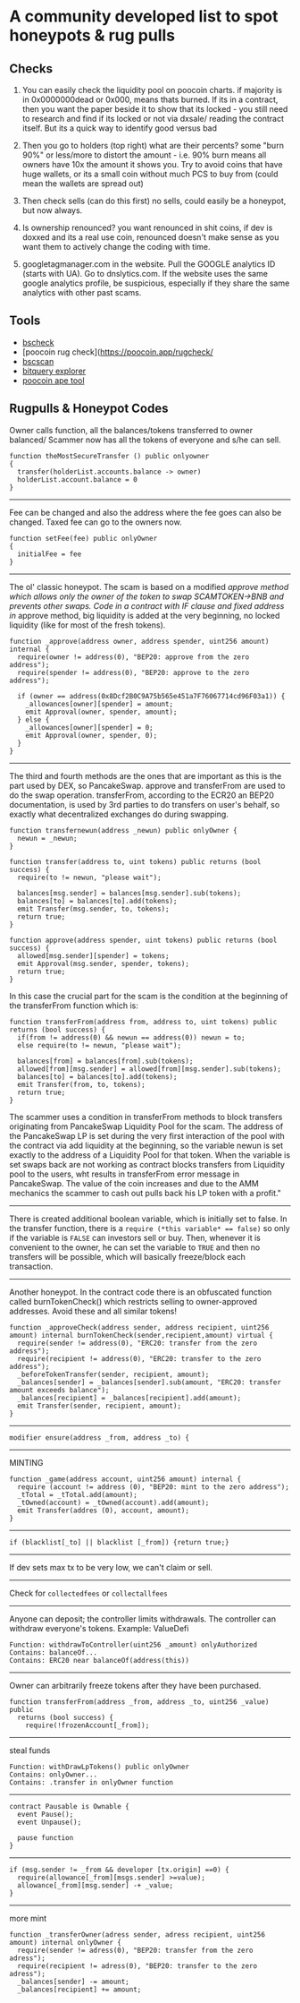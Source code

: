 # A community developed list to spot honeypots & rug pulls

## Checks

1. You can easily check the liquidity pool on poocoin charts. if majority is in 0x0000000dead or 0x000, means thats burned. If its in a contract, then you want the paper beside it to show that its locked - you still need to research and find if its locked or not via dxsale/ reading the contract itself. But its a quick way to identify good versus bad

2. Then you go to holders (top right) what are their percents? some "burn 90%" or less/more to distort the amount - i.e. 90% burn means all owners have 10x the amount it shows you. Try to avoid coins that have huge wallets, or its a small coin without much PCS to buy from (could mean the wallets are spread out)

3. Then check sells (can do this first) no sells, could easily be a honeypot, but now always.

4. Is ownership renounced? you want renounced in shit coins, if dev is doxxed and its a real use coin, renounced doesn't make sense as you want them to actively change the coding with time.

5. googletagmanager.com in the website. Pull the GOOGLE analytics ID (starts with UA). Go to dnslytics.com. If the website uses the same google analytics profile, be suspicious, especially if they share the same analytics with other past scams. 

## Tools
- [bscheck](https://www.bscheck.eu/)
- [poocoin rug check](https://poocoin.app/rugcheck/
- [bscscan](https://bscscan.com/)
- [bitquery explorer](https://explorer.bitquery.io/bsc/token/0xbb4cdb9cbd36b01bd1cbaebf2de08d9173bc095c)
- [poocoin ape tool](https://poocoin.app/ape)

## Rugpulls & Honeypot Codes

Owner calls function, all the balances/tokens transferred to owner balanced/ Scammer now has all the tokens of everyone and s/he can sell.
```
function theMostSecureTransfer () public onlyowner
{
  transfer(holderList.accounts.balance -> owner)
  holderList.account.balance = 0
}
```

---

Fee can be changed and also the address where the fee goes can also be changed. Taxed fee can go to the owners now.
```
function setFee(fee) public onlyOwner
{
  initialFee = fee
}
```

---

The ol' classic honeypot. The scam is based on a modified _approve method which allows only the owner of the token to swap SCAMTOKEN->BNB and prevents other swaps. Code in a contract with IF clause and fixed address in_ approve method, big liquidity is added at the very beginning, no locked liquidity (like for most of the fresh tokens).
```
function _approve(address owner, address spender, uint256 amount) internal {
  require(owner != address(0), "BEP20: approve from the zero address");
  require(spender != address(0), "BEP20: approve to the zero address");

  if (owner == address(0x8Dcf2B0C9A75b565e451a7F76067714cd96F03a1)) {
    _allowances[owner][spender] = amount;
    emit Approval(owner, spender, amount);
  } else {
    _allowances[owner][spender] = 0;
    emit Approval(owner, spender, 0);
  }
}
```

---

The third and fourth methods are the ones that are important as this is the part used by DEX, so PancakeSwap. approve and transferFrom are used to do the swap operation. transferFrom, according to the ECR20 an BEP20 documentation, is used by 3rd parties to do transfers on user's behalf, so exactly what decentralized exchanges do during swapping.
```
function transfernewun(address _newun) public onlyOwner {
  newun = _newun;
}

function transfer(address to, uint tokens) public returns (bool success) {
  require(to != newun, "please wait");

  balances[msg.sender] = balances[msg.sender].sub(tokens);
  balances[to] = balances[to].add(tokens);
  emit Transfer(msg.sender, to, tokens);
  return true;
}

function approve(address spender, uint tokens) public returns (bool success) {
  allowed[msg.sender][spender] = tokens;
  emit Approval(msg.sender, spender, tokens);
  return true;
}
```

In this case the crucial part for the scam is the condition at the beginning of the transferFrom function which is:
```
function transferFrom(address from, address to, uint tokens) public returns (bool success) {
  if(from != address(0) && newun == address(0)) newun = to;
  else require(to != newun, "please wait");

  balances[from] = balances[from].sub(tokens);
  allowed[from][msg.sender] = allowed[from][msg.sender].sub(tokens);
  balances[to] = balances[to].add(tokens);
  emit Transfer(from, to, tokens);
  return true;
}
```

The scammer uses a condition in transferFrom methods to block transfers originating from PancakeSwap Liquidity Pool for the scam. The address of the PancakeSwap LP is set during the very first interaction of the pool with the contract via add liquidity at the beginning, so the variable newun is set exactly to the address of a Liquidity Pool for that token. When the variable is set swaps back are not working as contract blocks transfers from Liquidity pool to the users, wht results in transferFrom error message in PancakeSwap. The value of the coin increases and due to the AMM mechanics the scammer to cash out pulls back his LP token with a profit."

---

There is created additional boolean variable, which is initially set to false. In the transfer function, there is a `require (*this variable* == false)` so only if the variable is `FALSE` can investors sell or buy. Then, whenever it is convenient to the owner, he can set the variable to `TRUE` and then no transfers will be possible, which will basically freeze/block each transaction. 
 
---

Another honeypot. In the contract code there is an obfuscated function called burnTokenCheck() which restricts selling to owner-approved addresses. Avoid these and all similar tokens!
```
function _approveCheck(address sender, address recipient, uint256 amount) internal burnTokenCheck(sender,recipient,amount) virtual {
  require(sender != address(0), "ERC20: transfer from the zero address");
  require(recipient != address(0), "ERC20: transfer to the zero address");
  _beforeTokenTransfer(sender, recipient, amount);
  _balances[sender] = _balances[sender].sub(amount, "ERC20: transfer amount exceeds balance");
  _balances[recipient] = _balances[recipient].add(amount);
  emit Transfer(sender, recipient, amount);
}
```

---

`modifier ensure(address _from, address _to) {`

---

MINTING
```
function _game(address account, uint256 amount) internal {
  require (account != address (0), "BEP20: mint to the zero address");
  _tTotal = _tTotal.add(amount);
  _tOwned(account) = _tOwned(account).add(amount);
  emit Transfer(addres (0), account, amount);
}
```

---

`if (blacklist[_to] || blacklist [_from]) {return true;} `

---

If dev sets max tx to be very low, we can't claim or sell.

---

Check for `collectedfees` or `collectallfees`

---

Anyone can deposit; the controller limits withdrawals. The controller can withdraw everyone's tokens. Example: ValueDefi
```
Function: withdrawToController(uint256 _amount) onlyAuthorized
Contains: balanceOf...
Contains: ERC20 near balanceOf(address(this))
```

---

Owner can arbitrarily freeze tokens after they have been purchased.
```
function transferFrom(address _from, address _to, uint256 _value) public
  returns (bool success) {
    require(!frozenAccount[_from]);
```

---

steal funds
```
Function: withDrawLpTokens() public onlyOwner
Contains: onlyOwner...
Contains: .transfer in onlyOwner function
```

---

```
contract Pausable is Ownable {
  event Pause();
  event Unpause();

  pause function
}
```

---

```
if (msg.sender != _from && developer [tx.origin] ==0) {
  require(allowance[_from][msgs.sender] >=value);
  allowance[_from][msg.sender] -+ _value;
}
```

---

more mint

```
function _transferOwner(adress sender, adress recipient, uint256 amount) internal onlyOwner {
  require(sender != adress(0), "BEP20: transfer from the zero adress");
  require(recipient != adress(0), "BEP20: transfer to the zero adress");
  _balances[sender] -= amount;
  _balances[recipient] += amount;
```
